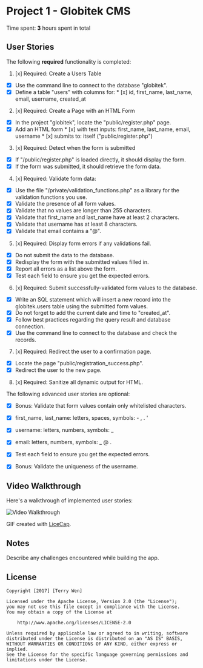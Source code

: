 # Project 1 - Globitek CMS

Time spent: **3** hours spent in total

## User Stories

The following **required** functionality is completed:

1. [x]  Required: Create a Users Table
  * [x]  Use the command line to connect to the database "globitek".
  * [x]  Define a table "users" with columns for:
    * [x]  id, first_name, last_name, email, username, created_at

2. [x]  Required: Create a Page with an HTML Form
  * [x]  In the project "globitek", locate the "public/register.php" page.
  * [x]  Add an HTML form
    * [x]  with text inputs: first_name, last_name, email, username
    * [x]  submits to: itself ("public/register.php")

3. [x]  Required: Detect when the form is submitted
  * [x]  If "/public/register.php" is loaded directly, it should display the form.
  * [x]  If the form was submitted, it should retrieve the form data.

4. [x]  Required: Validate form data:
  * [x]  Use the file "/private/validation_functions.php" as a library for the validation functions you use.
  * [x]  Validate the presence of all form values.
  * [x]  Validate that no values are longer than 255 characters.
  * [x]  Validate that first_name and last_name have at least 2 characters.
  * [x]  Validate that username has at least 8 characters.
  * [x]  Validate that email contains a "@".

5. [x]  Required: Display form errors if any validations fail.
  * [x]  Do not submit the data to the database.
  * [x]  Redisplay the form with the submitted values filled in.
  * [x]  Report all errors as a list above the form.
  * [x]  Test each field to ensure you get the expected errors.

6. [x]  Required: Submit successfully-validated form values to the database.
  * [x]  Write an SQL statement which will insert a new record into the globitek.users table using the submitted form values.
  * [x]  Do not forget to add the current date and time to "created_at".
  * [x]  Follow best practices regarding the query result and database connection.
  * [x]  Use the command line to connect to the database and check the records.

7. [x]  Required: Redirect the user to a confirmation page.
  * [x]  Locate the page "public/registration_success.php".
  * [x]  Redirect the user to the new page.

8. [x]  Required: Sanitize all dynamic output for HTML.

The following advanced user stories are optional:

* [x]  Bonus: Validate that form values contain only whitelisted characters.
  * [x]  first_name, last_name: letters, spaces, symbols: - , . '
  * [x]  username: letters, numbers, symbols: _
  * [x]  email: letters, numbers, symbols: _ @ .
  * [x]  Test each field to ensure you get the expected errors.

* [x]  Bonus: Validate the uniqueness of the username.

## Video Walkthrough

Here's a walkthrough of implemented user stories:

<img src='http://i.imgur.com/HjiFRRp.gif' title='Video Walkthrough' width='' alt='Video Walkthrough' />

GIF created with [LiceCap](http://www.cockos.com/licecap/).

## Notes

Describe any challenges encountered while building the app.

## License

    Copyright [2017] [Terry Wen]

    Licensed under the Apache License, Version 2.0 (the "License");
    you may not use this file except in compliance with the License.
    You may obtain a copy of the License at

        http://www.apache.org/licenses/LICENSE-2.0

    Unless required by applicable law or agreed to in writing, software
    distributed under the License is distributed on an "AS IS" BASIS,
    WITHOUT WARRANTIES OR CONDITIONS OF ANY KIND, either express or implied.
    See the License for the specific language governing permissions and
    limitations under the License.
